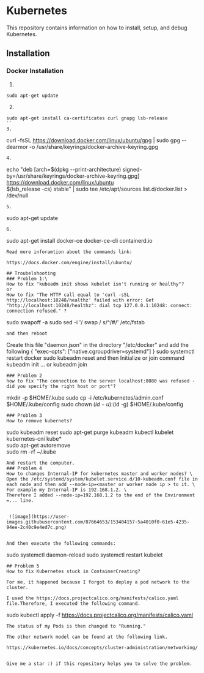 # Kubernetes
This repository contains information on how to install, setup, and debug Kubernetes.
## Installation
### Docker Installation 
1.
```
sudo apt-get update
```
2.
```
sudo apt-get install ca-certificates curl gnupg lsb-release    
``
3.
```
curl -fsSL https://download.docker.com/linux/ubuntu/gpg | sudo gpg --dearmor -o /usr/share/keyrings/docker-archive-keyring.gpg
```
4.
```
echo "deb [arch=$(dpkg --print-architecture) signed-by=/usr/share/keyrings/docker-archive-keyring.gpg] https://download.docker.com/linux/ubuntu \
  $(lsb_release -cs) stable" | sudo tee /etc/apt/sources.list.d/docker.list > /dev/null
```
5.
```
sudo apt-get update
```
6.
```
sudo apt-get install docker-ce docker-ce-cli containerd.io
```
Read more inforamtion about the commands link:

https://docs.docker.com/engine/install/ubuntu/

## Troubelshooting
### Problem 1:\
How to fix "kubeadm init shows kubelet isn't running or healthy"?
or 
How to fix "The HTTP call equal to 'curl -sSL http://localhost:10248/healthz' failed with error: Get "http://localhost:10248/healthz": dial tcp 127.0.0.1:10248: connect: connection refused." ? 
```
sudo swapoff -a
sudo sed -i '/ swap / s/^/#/' /etc/fstab
```
and then reboot
 ```
Create this file "daemon.json" in the directory "/etc/docker" and add the following
{
"exec-opts": ["native.cgroupdriver=systemd"]
}
sudo systemctl restart docker
sudo kubeadm reset
and then Initialize or join command 
kubeadm init ... 
or 
kubeadm join
```
### Problem 2
how to fix "The connection to the server localhost:8080 was refused - did you specify the right host or port"?
```
mkdir -p $HOME/.kube
sudo cp -i /etc/kubernetes/admin.conf $HOME/.kube/config
sudo chown $(id -u):$(id -g) $HOME/.kube/config
```
### Problem 3
How to remove kubernets? 
```
sudo kubeadm reset
sudo apt-get purge kubeadm kubectl kubelet kubernetes-cni kube*   
sudo apt-get autoremove  
sudo rm -rf ~/.kube
```
And restart the computer.
### Problem 4
How to changes Internal-IP for kubernetes master and worker nodes? \
Open the /etc/systemd/system/kubelet.service.d/10-kubeadm.conf file in each node and then add --node-ip=<master or worker node ip > to it. \
For example my Internal-IP is 192.168.1.2. \
Therefore I added --node-ip=192.168.1.2 to the end of the Environment =... line.
 
  
 ![image](https://user-images.githubusercontent.com/87664653/153404157-5a4010f0-61e5-4235-94ee-2c40c9e4ed7c.png)
  

And then execute the following commands:
 ```
 sudo systemctl daemon-reload
 sudo systemctl restart kubelet
 ```
## Problem 5
How to fix Kubernetes stuck in ContainerCreating?

For me, it happened because I forgot to deploy a pod network to the cluster.

I used the https://docs.projectcalico.org/manifests/calico.yaml file.Therefore, I executed the following command. 
 ```
 sudo kubectl apply -f https://docs.projectcalico.org/manifests/calico.yaml
 ```
The status of my Pods is then changed to "Running."
 
The other network model can be found at the following link.
 
 https://kubernetes.io/docs/concepts/cluster-administration/networking/
 
 
 Give me a star :) if this repository helps you to solve the problem.
